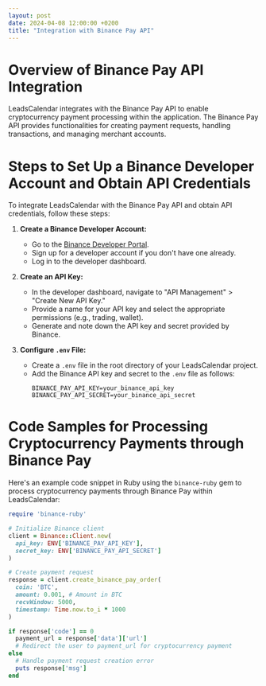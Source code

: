 ```yaml
---
layout: post
date: 2024-04-08 12:00:00 +0200
title: "Integration with Binance Pay API"
---
```


# Overview of Binance Pay API Integration

LeadsCalendar integrates with the Binance Pay API to enable cryptocurrency payment processing within the application. The Binance Pay API provides functionalities for creating payment requests, handling transactions, and managing merchant accounts.

# Steps to Set Up a Binance Developer Account and Obtain API Credentials

To integrate LeadsCalendar with the Binance Pay API and obtain API credentials, follow these steps:

1. **Create a Binance Developer Account:**
   - Go to the [Binance Developer Portal](https://developers.binance.com/).
   - Sign up for a developer account if you don't have one already.
   - Log in to the developer dashboard.

2. **Create an API Key:**
   - In the developer dashboard, navigate to "API Management" > "Create New API Key."
   - Provide a name for your API key and select the appropriate permissions (e.g., trading, wallet).
   - Generate and note down the API key and secret provided by Binance.

3. **Configure `.env` File:**
   - Create a `.env` file in the root directory of your LeadsCalendar project.
   - Add the Binance API key and secret to the `.env` file as follows:
     ```plaintext
     BINANCE_PAY_API_KEY=your_binance_api_key
     BINANCE_PAY_API_SECRET=your_binance_api_secret
     ```

# Code Samples for Processing Cryptocurrency Payments through Binance Pay

Here's an example code snippet in Ruby using the `binance-ruby` gem to process cryptocurrency payments through Binance Pay within LeadsCalendar:

```ruby
require 'binance-ruby'

# Initialize Binance client
client = Binance::Client.new(
  api_key: ENV['BINANCE_PAY_API_KEY'],
  secret_key: ENV['BINANCE_PAY_API_SECRET']
)

# Create payment request
response = client.create_binance_pay_order(
  coin: 'BTC',
  amount: 0.001, # Amount in BTC
  recvWindow: 5000,
  timestamp: Time.now.to_i * 1000
)

if response['code'] == 0
  payment_url = response['data']['url']
  # Redirect the user to payment_url for cryptocurrency payment
else
  # Handle payment request creation error
  puts response['msg']
end



